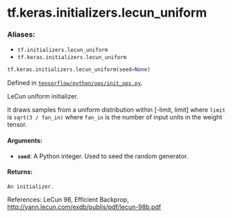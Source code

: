 <div itemscope itemtype="http://developers.google.com/ReferenceObject">
<meta itemprop="name" content="tf.keras.initializers.lecun_uniform" />
<meta itemprop="path" content="Stable" />
</div>

# tf.keras.initializers.lecun_uniform

### Aliases:

* `tf.initializers.lecun_uniform`
* `tf.keras.initializers.lecun_uniform`

``` python
tf.keras.initializers.lecun_uniform(seed=None)
```



Defined in [`tensorflow/python/ops/init_ops.py`](/code/stable/tensorflow/python/ops/init_ops.py).

LeCun uniform initializer.

It draws samples from a uniform distribution within [-limit, limit]
where `limit` is `sqrt(3 / fan_in)`
where `fan_in` is the number of input units in the weight tensor.

#### Arguments:

* <b>`seed`</b>: A Python integer. Used to seed the random generator.


#### Returns:

    An initializer.

References:
    LeCun 98, Efficient Backprop,
    http://yann.lecun.com/exdb/publis/pdf/lecun-98b.pdf